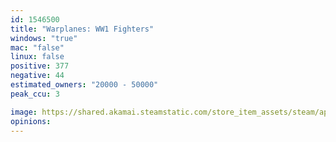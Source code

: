 ```yaml
---
id: 1546500
title: "Warplanes: WW1 Fighters"
windows: "true"
mac: "false"
linux: false
positive: 377
negative: 44
estimated_owners: "20000 - 50000"
peak_ccu: 3

image: https://shared.akamai.steamstatic.com/store_item_assets/steam/apps/1546500/header.jpg?t=1701714170
opinions:
---
```

